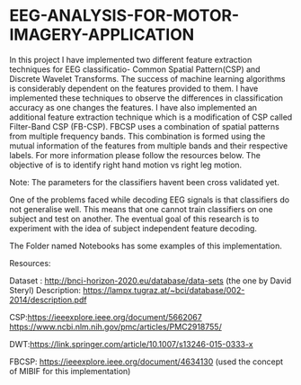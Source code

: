 # EEG-ANALYSIS-FOR-MOTOR-IMAGERY-APPLICATION
In this project I have implemented two different feature extraction techniques for EEG classificatio- Common Spatial Pattern(CSP) and Discrete Wavelet Transforms.
The success of machine learning algorithms is considerably dependent on the features provided to them. I have implemented these techniques to observe the differences in classification accuracy as one changes the features.
I have also implemented an additional feature extraction technique which is a modification of CSP called Filter-Band CSP (FB-CSP). FBCSP uses a combination of spatial patterns from multiple frequency bands. This combination is formed using the mutual information of the features from multiple bands and their respective labels. For more information please follow the resources below. The objective of is to identify right hand motion vs right leg motion.

Note: The parameters for the classifiers havent been cross validated yet. 

One of the problems faced while decoding EEG signals is that classifiers do not generalise well. This means that one cannot train classifiers on one subject and test on another. The eventual goal of this research is to experiment with the idea of subject independent feature decoding. 

The Folder named Notebooks has some examples of this implementation. 

Resources: 

Dataset : http://bnci-horizon-2020.eu/database/data-sets (the one by David Steryl) 
Description: https://lampx.tugraz.at/~bci/database/002-2014/description.pdf

CSP:https://ieeexplore.ieee.org/document/5662067 
    https://www.ncbi.nlm.nih.gov/pmc/articles/PMC2918755/
    
DWT:https://link.springer.com/article/10.1007/s13246-015-0333-x

FBCSP: https://ieeexplore.ieee.org/document/4634130 (used the concept of MIBIF for this implementation)



